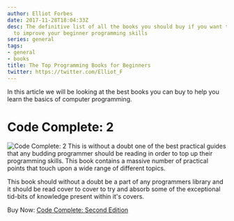 ```yaml
---
author: Elliot Forbes
date: 2017-11-28T18:04:33Z
desc: The definitive list of all the books you should buy if you want to learn how
  to improve your beginner programming skills
series: general
tags:
- general
- books
title: The Top Programming Books for Beginners
twitter: https://twitter.com/Elliot_F
---
```


In this article we will be looking at the best books you can buy to help you learn the basics of computer programming. 

# Code Complete: 2

<p><img alt="Code Complete: 2" src="https://s3-eu-west-1.amazonaws.com/images.tutorialedge.net/books/code-complete.jpg" class="book-img" />
This is without a doubt one of the best practical guides that any budding programmer should be reading in order to top up their programming skills. This book contains a massive number of practical points that touch upon a wide range of different topics. </p>

This book should without a doubt be a part of any programmers library and it should be read cover to cover to try and absorb some of the exceptional tid-bits of knowledge present within it's covers.

<div class="amazon-link">Buy Now: <a href="http://amzn.to/2AhM8Jk">Code Complete: Second Edition</a></div>